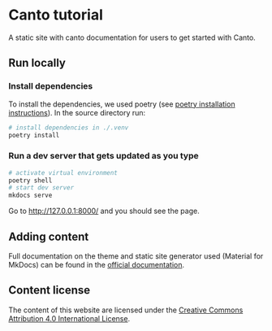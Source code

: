 # Canto tutorial

A static site with canto documentation for users to get started with Canto.

## Run locally

### Install dependencies

To install the dependencies, we used poetry (see [poetry installation instructions](https://python-poetry.org/docs/)). In the source directory run:

```bash
# install dependencies in ./.venv
poetry install
```

### Run a dev server that gets updated as you type

```bash
# activate virtual environment
poetry shell
# start dev server
mkdocs serve
```

Go to http://127.0.0.1:8000/ and you should see the page.

## Adding content

Full documentation on the theme and static site generator used (Material for MkDocs) can be found in the [official documentation](https://squidfunk.github.io/mkdocs-material/).

## Content license

The content of this website are licensed under the [Creative Commons Attribution 4.0 International License](https://creativecommons.org/licenses/by/4.0).
